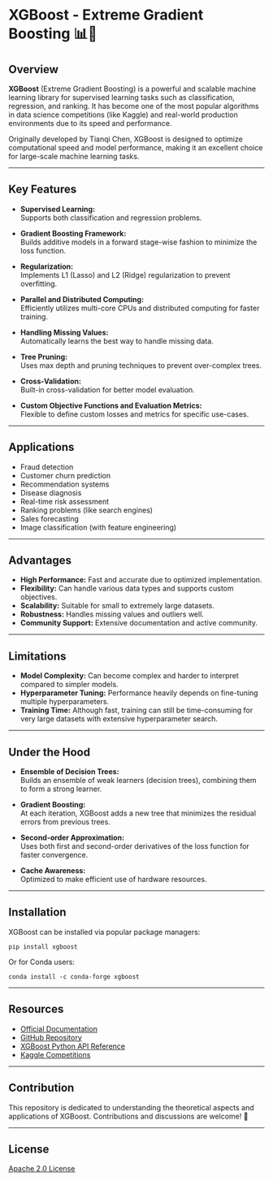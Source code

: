 # XGBoost - Extreme Gradient Boosting 📊🚀

## Overview

**XGBoost** (Extreme Gradient Boosting) is a powerful and scalable machine learning library for supervised learning tasks such as classification, regression, and ranking. It has become one of the most popular algorithms in data science competitions (like Kaggle) and real-world production environments due to its speed and performance.

Originally developed by Tianqi Chen, XGBoost is designed to optimize computational speed and model performance, making it an excellent choice for large-scale machine learning tasks.

---

## Key Features

- **Supervised Learning:**  
  Supports both classification and regression problems.
  
- **Gradient Boosting Framework:**  
  Builds additive models in a forward stage-wise fashion to minimize the loss function.

- **Regularization:**  
  Implements L1 (Lasso) and L2 (Ridge) regularization to prevent overfitting.

- **Parallel and Distributed Computing:**  
  Efficiently utilizes multi-core CPUs and distributed computing for faster training.

- **Handling Missing Values:**  
  Automatically learns the best way to handle missing data.

- **Tree Pruning:**  
  Uses max depth and pruning techniques to prevent over-complex trees.

- **Cross-Validation:**  
  Built-in cross-validation for better model evaluation.

- **Custom Objective Functions and Evaluation Metrics:**  
  Flexible to define custom losses and metrics for specific use-cases.

---

## Applications

- Fraud detection
- Customer churn prediction
- Recommendation systems
- Disease diagnosis
- Real-time risk assessment
- Ranking problems (like search engines)
- Sales forecasting
- Image classification (with feature engineering)

---

## Advantages

- **High Performance:** Fast and accurate due to optimized implementation.
- **Flexibility:** Can handle various data types and supports custom objectives.
- **Scalability:** Suitable for small to extremely large datasets.
- **Robustness:** Handles missing values and outliers well.
- **Community Support:** Extensive documentation and active community.

---

## Limitations

- **Model Complexity:** Can become complex and harder to interpret compared to simpler models.
- **Hyperparameter Tuning:** Performance heavily depends on fine-tuning multiple hyperparameters.
- **Training Time:** Although fast, training can still be time-consuming for very large datasets with extensive hyperparameter search.

---

## Under the Hood

- **Ensemble of Decision Trees:**  
  Builds an ensemble of weak learners (decision trees), combining them to form a strong learner.

- **Gradient Boosting:**  
  At each iteration, XGBoost adds a new tree that minimizes the residual errors from previous trees.

- **Second-order Approximation:**  
  Uses both first and second-order derivatives of the loss function for faster convergence.

- **Cache Awareness:**  
  Optimized to make efficient use of hardware resources.

---

## Installation

XGBoost can be installed via popular package managers:

```
pip install xgboost
```

Or for Conda users:

```
conda install -c conda-forge xgboost
```

---

## Resources

- [Official Documentation](https://xgboost.readthedocs.io/)
- [GitHub Repository](https://github.com/dmlc/xgboost)
- [XGBoost Python API Reference](https://xgboost.readthedocs.io/en/stable/python/index.html)
- [Kaggle Competitions](https://www.kaggle.com/)

---

## Contribution

This repository is dedicated to understanding the theoretical aspects and applications of XGBoost. Contributions and discussions are welcome! 🚀

---

## License

[Apache 2.0 License](https://github.com/dmlc/xgboost/blob/master/LICENSE)
